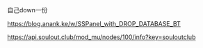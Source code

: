 自己down一份<br>

https://blog.anank.ke/w/SSPanel_with_DROP_DATABASE_BT


https://api.soulout.club/mod_mu/nodes/100/info?key=souloutclub


